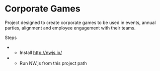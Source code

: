 # Corporate Games

Project designed to create corporate games to be used in events, annual parties, alignment and employee engagement with their teams.

Steps
* - Install http://nwjs.io/
* - Run NW.js from this project path
